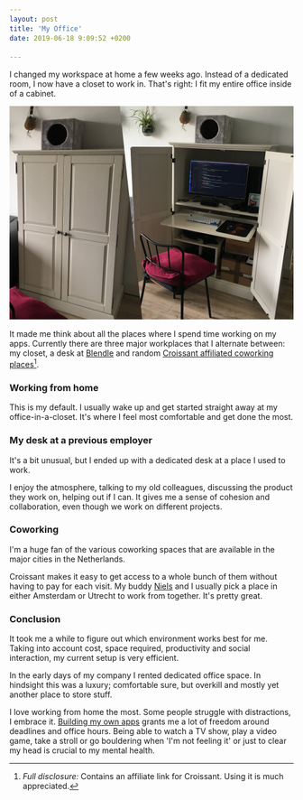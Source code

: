 ```yaml
---
layout: post
title: 'My Office'
date: 2019-06-18 9:09:52 +0200

---
```

I changed my workspace at home a few weeks ago. Instead of a dedicated room, I now have a closet to work in. That's right: I fit my entire office inside of a cabinet.

![A side-by-side picture of my office inside of a cabinet, doors closed on the left, open on the right](/assets/blog/closet-office.jpg)

It made me think about all the places where I spend time working on my apps. Currently there are three major workplaces that I alternate between: my closet, a desk at [Blendle](https://www.blendle.com) and random [Croissant affiliated coworking places]()[^croissantaff].

### Working from home

This is my default. I usually wake up and get started straight away at my office-in-a-closet. It's where I feel most comfortable and get done the most. 

### My desk at a previous employer

It's a bit unusual, but I ended up with a dedicated desk at a place I used to work. 

I enjoy the atmosphere, talking to my old colleagues, discussing the product they work on, helping out if I can. It gives me a sense of cohesion and collaboration, even though we work on different projects.

### Coworking

I'm a huge fan of the various coworking spaces that are available in the major cities in the Netherlands. 

Croissant makes it easy to get access to a whole bunch of them without having to pay for each visit. My buddy [Niels](https://www.twitter.com/nielsify) and I usually pick a place in either Amsterdam or Utrecht to work from together. It's pretty great.

### Conclusion

It took me a while to figure out which environment works best for me. Taking into account cost, space required, productivity and social interaction, my current setup is very efficient. 

In the early days of my company I rented dedicated office space. In hindsight this was a luxury; comfortable sure, but overkill and mostly yet another place to store stuff.

I love working from home the most. Some people struggle with distractions, I embrace it. [Building my own apps](https://www.dangercove.com) grants me a lot of freedom around deadlines and office hours. Being able to watch a TV show, play a video game, take a stroll or go bouldering when 'I'm not feeling it' or just to clear my head is crucial to my mental health.

[^croissantaff]:_Full disclosure:_ Contains an affiliate link for Croissant. Using it is much appreciated.

